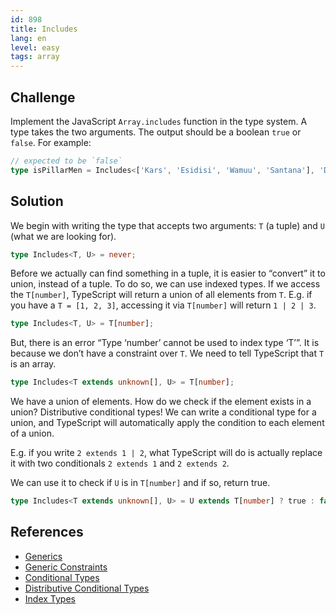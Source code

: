 ```yaml
---
id: 898
title: Includes
lang: en
level: easy
tags: array
---
```


## Challenge

Implement the JavaScript `Array.includes` function in the type system.
A type takes the two arguments.
The output should be a boolean `true` or `false`.
For example:

```typescript
// expected to be `false`
type isPillarMen = Includes<['Kars', 'Esidisi', 'Wamuu', 'Santana'], 'Dio'>
```

## Solution

We begin with writing the type that accepts two arguments: `T` (a tuple) and `U` (what we are looking for).

```typescript
type Includes<T, U> = never;
```

Before we actually can find something in a tuple, it is easier to “convert” it to union, instead of a tuple.
To do so, we can use indexed types.
If we access the `T[number]`, TypeScript will return a union of all elements from `T`.
E.g. if you have a `T = [1, 2, 3]`, accessing it via `T[number]` will return `1 | 2 | 3`.

```typescript
type Includes<T, U> = T[number];
```

But, there is an error “Type ‘number’ cannot be used to index type ‘T’”.
It is because we don’t have a constraint over `T`.
We need to tell TypeScript that `T` is an array.

```typescript
type Includes<T extends unknown[], U> = T[number];
```

We have a union of elements.
How do we check if the element exists in a union?
Distributive conditional types!
We can write a conditional type for a union, and TypeScript will automatically apply the condition to each element of a union.

E.g. if you write `2 extends 1 | 2`, what TypeScript will do is actually replace it with two conditionals `2 extends 1` and `2 extends 2`.

We can use it to check if `U` is in `T[number]` and if so, return true.

```typescript
type Includes<T extends unknown[], U> = U extends T[number] ? true : false;
```

## References

- [Generics](https://www.typescriptlang.org/docs/handbook/generics.html)
- [Generic Constraints](https://www.typescriptlang.org/docs/handbook/generics.html#generic-constraints)
- [Conditional Types](https://www.typescriptlang.org/docs/handbook/2/conditional-types.html)
- [Distributive Conditional Types](https://www.typescriptlang.org/docs/handbook/advanced-types.html#distributive-conditional-types)
- [Index Types](https://www.typescriptlang.org/docs/handbook/advanced-types.html#index-types)
